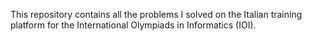This repository contains all the problems I solved on the Italian training platform for the International Olympiads in Informatics (IOI).

